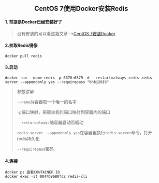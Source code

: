 ## <center>CentOS 7使用Docker安装Redis</center>

#### 1.  前提是Docker已经安装好了

> 没有安装的可以看这篇文章-->[CentOS 7安装Docker]()



#### 2.拉取Redis镜像

```shell
docker pull redis
```



#### 3.启动

```shell
docker run --name redis -p 6378:6379 -d --restart=always redis redis-server --appendonly yes --requirepass "bhkj2019"
```

> 参数讲解
>
> ```--name```为容器取一个唯一的名字
>
> ```-p```端口映射，把宿主机的端口映射到容器内的端口
>
> ```--restar=always```随容器启动而启动
>
> ```redis-server --appendonly yes```在容器里执行```redis-server```命令，打开redis持久化
>
> ```--requirepass```密码



#### 4.连接

```
docker ps 查看CONTAINER ID
docker exec -it 0047b8680fc2 redis-cli
```


